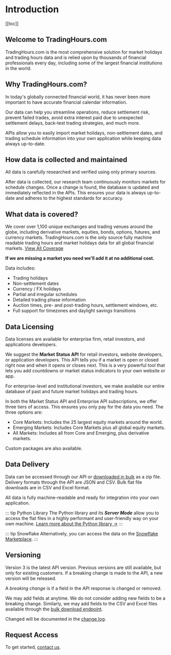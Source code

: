 # Introduction

[[toc]]

## Welcome to TradingHours.com

TradingHours.com is the most comprehensive solution for market holidays and trading hours data and is relied upon by thousands of financial professionals every day, including some of the largest financial institutions in the world.

## Why TradingHours.com?

In today's globally connected financial world, it has never been more important to have accurate financial calendar information.

Our data can help you streamline operations, reduce settlement risk, prevent failed trades, avoid extra interest paid due to unexpected settlement delays, back-test trading strategies, and much more.

APIs allow you to easily import market holidays, non-settlement dates, and trading schedule information into your own application while keeping data always up-to-date.

## How data is collected and maintained

All data is carefully researched and verified using only primary sources.

After data is collected, our research team continuously monitors markets for schedule changes. Once a change is found, the database is updated and immediately reflected in the APIs. This ensures your data is always up-to-date and adheres to the highest standards for accuracy.

## What data is covered?

We cover over 1,100 unique exchanges and trading venues around the globe, including derivative markets, equities, bonds, options, futures, and currency markets. TradingHours.com is the only source fully machine readable trading hours and market holidays data for all global financial markets. [View All Coverage](https://www.tradinghours.com/data/coverage)

**If we are missing a market you need we'll add it at no additional cost.**

Data includes:
- Trading holidays
- Non-settlement dates
- Currency / FX holidays
- Partial and irregular schedules
- Detailed trading phase information
- Auction times, pre- and post-trading hours, settlement windows, etc.
- Full support for timezones and daylight savings transitions

## Data Licensing

Data licenses are available for enterprise firm, retail investors, and applications developers.

We suggest the **Market Status API** for retail investors, website developers, or application developers.
This API tells you if a market is open or closed right now and when it opens or closes next.
This is a very powerful tool that lets you add countdowns or market status indicators to your own website or app.

For enterprise-level and institutional investors, we make available our entire database of past and future market holidays and trading hours.

In both the Market Status API and Enterprise API subscriptions, we offer three tiers of access. This ensures you only pay for the data you need. The three options are:
- Core Markets: Includes the 25 largest equity markets around the world.
- Emerging Markets: Includes Core Markets plus all global equity markets.
- All Markets: Includes all from Core and Emerging, plus derivative markets.

Custom packages are also available.

## Data Delivery

Data can be accessed through our API or [downloaded in bulk](/3.x/enterprise/download) as a zip file. Delivery formats through the API are JSON and CSV. Bulk flat file downloads are in CSV and Excel format.

All data is fully machine-readable and ready for integration into your own application. 

::: tip Python Library
The Python library and its ***Server Mode*** allow you to access the flat files in a highly performant and user-friendly way on your own machine. [Learn more about the Python library →](https://docs.tradinghours.com/python-library)
:::

::: tip Snowflake
Alternatively, you can access the data on the [Snowflake Marketplace](https://app.snowflake.com/marketplace/listing/GZTSZ1CSMLC).
:::

## Versioning

Version 3 is the latest API version. Previous versions are still available, but only for existing customers.
If a breaking change is made to the API, a new version will be released.

A _breaking change_ is if a field in the API response is changed or removed.

We may add fields at anytime. We do not consider adding new fields to be a breaking change.
Similarly, we may add fields to the CSV and Excel files available through the [bulk download endpoint](/3.x/enterprise/download).

Changed will be documented in the [change log](/change-log).

## Request Access

To get started, <a href="https://www.tradinghours.com/data#quote-request" target=_blank>contact us</a>.

